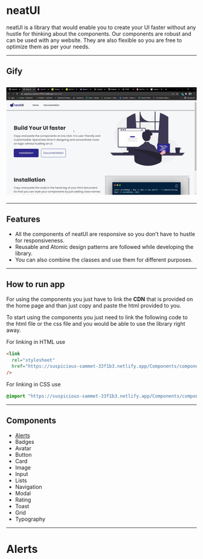 # neatUI

neatUI is a library that would enable you to create your UI faster without any hustle for thinking about the components. Our components are robust and can be used with any website.
They are also flexible so you are free to optimize them as per your needs.

---

## Gify

## ![neatUI GIF](https://github.com/Ankur9669/neatUI-component-lib/blob/Dev-Branch/Images/neatUI.gif)

---

## Features

- All the components of neatUI are responsive so you don't have to hustle for responsiveness.
- Reusable and Atomic design patterns are followed while developing the library.
- You can also combine the classes and use them for different purposes.

---

## How to run app

For using the components you just have to link the **CDN** that is provided on the home page and than just copy and paste the html provided to you.

To start using the components you just need to link the following code to the html file or the css file and you would be able to use the library right away.

For linking in HTML use

```html
<link
  rel="stylesheet"
  href="https://suspicious-sammet-33f1b3.netlify.app/Components/components.css"
/>
```

For linking in CSS use

```css
@import "https://suspicious-sammet-33f1b3.netlify.app/Components/components.css";
```

---

## Components

- [Alerts](#Alerts)
- Badges
- Avatar
- Button
- Card
- Image
- Input
- Lists
- Navigation
- Modal
- Rating
- Toast
- Grid
- Typography

---

# Alerts

